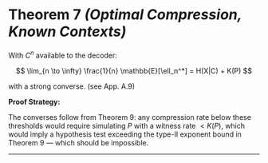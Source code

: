 # **Theorem 7** *(Optimal Compression, Known Contexts)*

With $C^n$ available to the decoder:

$$
\lim_{n \to \infty} \frac{1}{n} \mathbb{E}[\ell_n^*] = H(X|C) + K(P)
$$

with a strong converse. (see App. A.9)

**Proof Strategy:** 

The converses follow from Theorem 9: any compression rate below these thresholds would require simulating $P$ with a witness rate $<K(P)$, which would imply a hypothesis test exceeding the type-II exponent bound in Theorem 9 — which should be impossible.



---